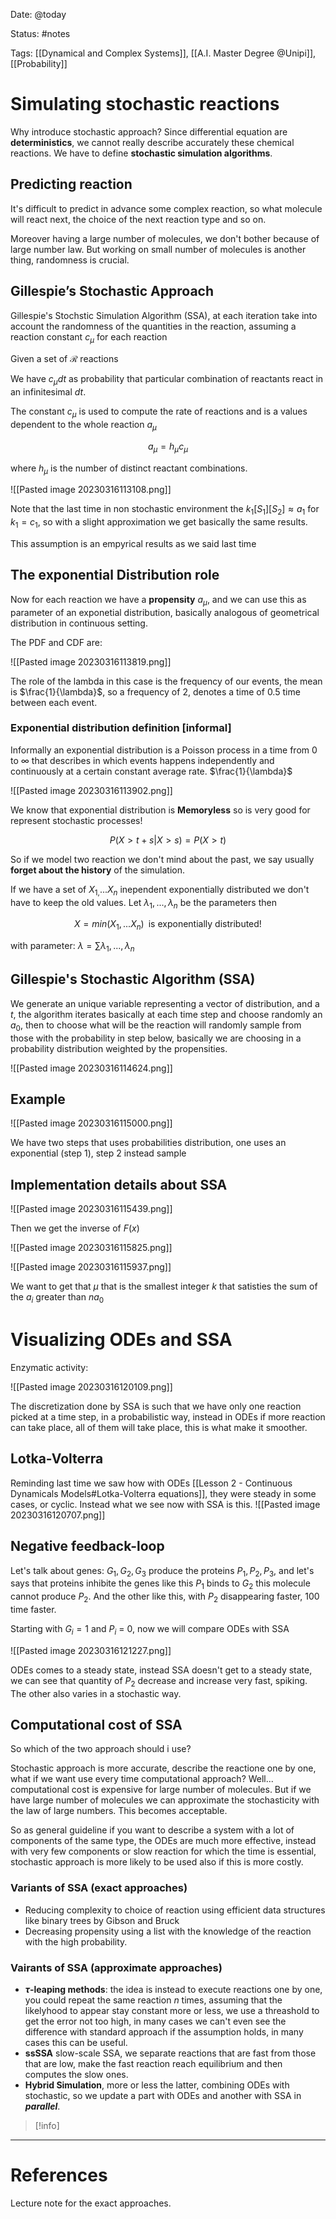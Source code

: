 Date: @today

Status: #notes

Tags: [[Dynamical and Complex Systems]], [[A.I. Master Degree @Unipi]], [[Probability]]

# Simulating stochastic reactions

Why introduce stochastic approach? Since differential equation are **deterministics**, we cannot really describe accurately these chemical reactions. We have to define **stochastic simulation algorithms**.

## Predicting reaction

It's difficult to predict in advance some complex reaction, so what molecule will react next, the choice of the next reaction type and so on.

Moreover having a large number of molecules, we don't bother because of large number law. But working on small number of molecules is another thing, randomness is crucial.

## Gillespie’s Stochastic Approach

Gillespie's Stochstic Simulation Algorithm (SSA), at each iteration take into account the randomness of the quantities in the reaction, assuming a reaction constant $c_\mu$ for each reaction

Given a set of $\mathcal{R}$ reactions

We have $c_{\mu}dt$ as probability that particular combination of reactants react in an infinitesimal $dt$.

The constant $c_{\mu}$ is used to compute the rate of reactions and is a values dependent to the whole reaction $a_\mu$

$$
a_{\mu}= h_{\mu}c_\mu
$$

where $h_{\mu}$ is the number of distinct reactant combinations.




![[Pasted image 20230316113108.png]]


Note that the last time in non stochastic environment the $k_1[S_1][S_{2}]\approx a_1$ for $k_{1}= c_1$, so with a slight approximation we get basically the same results.

This assumption is an empyrical results as we said last time

## The exponential Distribution role

Now for each reaction we have a **propensity** $a_\mu$, and we can use this as parameter of an exponetial distribution, basically analogous of geometrical distribution in continuous setting. 

The PDF and CDF are:

![[Pasted image 20230316113819.png]]

The role of the lambda in this case is the frequency of our events, the mean is $\frac{1}{\lambda}$, so a frequency of $2$, denotes a time of $0.5$ time between each event.

### Exponential distribution definition [informal]

Informally an exponential distribution is a Poisson process in a time from 0 to $\infty$ that describes in which events happens independently and continuously at a certain constant average rate. $\frac{1}{\lambda}$

![[Pasted image 20230316113902.png]]


We know that exponential distribution is **Memoryless** so is very good for represent stochastic processes!

$$
P(X > t + s | X > s) = P(X > t)
$$

So if we model two reaction we don't mind about the past, we say usually **forget about the history** of the simulation.

If we have a set of $X_{1,}...X_{n}$ inependent exponentially distributed we don't have to keep the old values. Let $\lambda_1,...,\lambda_n$ be the parameters then

$$
X = min(X_{1},...X_{n}) \;\; \text{is exponentially distributed!}
$$

with parameter: $\lambda = \sum\limits\lambda_{1}, ..., \lambda_{n}$


## Gillespie's Stochastic Algorithm (SSA)


We generate an unique variable representing a vector of distribution, and a $t$, the algorithm iterates basically at each time step and choose randomly an $a_0$,
 then to choose what will be the reaction will randomly sample from those with the probability in step below, basically we are choosing in a probability distribution weighted by the propensities.

![[Pasted image 20230316114624.png]]

## Example

![[Pasted image 20230316115000.png]]

We have two steps that uses probabilities distribution, one uses an exponential (step 1), step 2 instead sample

## Implementation details about SSA

![[Pasted image 20230316115439.png]]


Then we get the inverse of $F(x)$

![[Pasted image 20230316115825.png]]


![[Pasted image 20230316115937.png]]

We want to get that $\mu$ that is the smallest integer $k$ that satisties the sum of the $a_i$ greater than $na_0$

# Visualizing ODEs and SSA

Enzymatic activity:

![[Pasted image 20230316120109.png]]


The discretization done by SSA is such that we have only one reaction picked at a time step, in a probabilistic way, instead in ODEs if more reaction can take place, all of them will take place, this is what make it smoother.


## Lotka-Volterra

Reminding last time we saw how with ODEs [[Lesson 2 - Continuous Dynamicals Models#Lotka-Volterra equations]], they were steady in some cases, or cyclic. Instead what we see now with SSA is this.
![[Pasted image 20230316120707.png]]

## Negative feedback-loop

Let's talk about genes: $G_{1},G_{2},G_{3}$ produce the proteins $P_{1}, P_{2}, P_{3}$, and let's says that proteins inhibite the genes like this $P_1$ binds to $G_2$ this molecule cannot produce $P_2$. And the other like this, with $P_2$ disappearing faster, 100 time faster.

Starting with $G_{i}=1$ and $P_i$ = 0, now we will compare ODEs with SSA

![[Pasted image 20230316121227.png]]

ODEs comes to a steady state, instead SSA doesn't get to a steady state, we can see that quantity of $P_2$ decrease and increase very fast, spiking. The other also varies in a stochastic way.

## Computational cost of SSA

So which of the two approach should i use? 

Stochastic approach is more accurate, describe the reactione one by one, what if we want use every time computational approach?
Well... computational cost is expensive for large number of molecules. But if we have large number of molecules we can approximate the stochasticity with the law of large numbers. This becomes acceptable. 

So as general guideline if you want to describe a system with a lot of components of the same type, the ODEs are much more effective, instead with very few components or slow reaction for which the time is essential, stochastic approach is more likely to be used also if this is more costly.

### Variants of SSA (exact approaches)

- Reducing complexity to choice of reaction using efficient data structures like binary trees by Gibson and Bruck
- Decreasing propensity using a list with the knowledge of the reaction with the high probability.

### Vairants of SSA (approximate approaches)

- **$\tau$-leaping methods**: the idea is instead to execute reactions one by one, you could repeat the same reaction $n$ times, assuming that the likelyhood to appear stay constant more or less, we use a threashold to get the error not too high, in many cases we can't even see the difference with standard approach if the assumption holds, in many cases this can be useful.
- **ssSSA** slow-scale SSA, we separate reactions that are fast from those that are low, make the fast reaction reach equilibrium and then computes the slow ones.
- **Hybrid Simulation**, more or less the latter, combining ODEs with stochastic, so we update a part with ODEs and another with SSA in ***parallel***.






>[!info]
> 






---
# References

Lecture note for the exact approaches.

